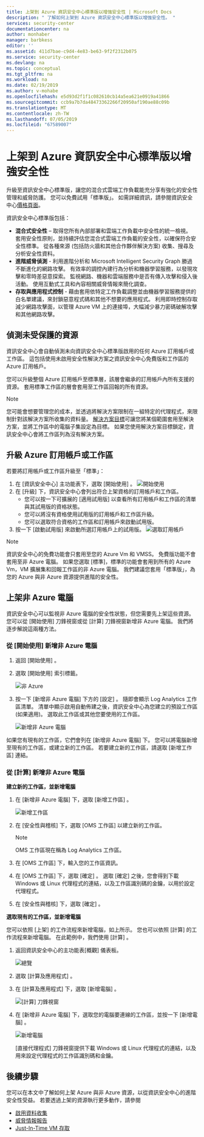 ```yaml
---
title: 上架到 Azure 資訊安全中心標準版以增強安全性 | Microsoft Docs
description: " 了解如何上架到 Azure 資訊安全中心標準版以增強安全性。 "
services: security-center
documentationcenter: na
author: monhaber
manager: barbkess
editor: ''
ms.assetid: 411d7bae-c9d4-4e83-be63-9f2f2312b075
ms.service: security-center
ms.devlang: na
ms.topic: conceptual
ms.tgt_pltfrm: na
ms.workload: na
ms.date: 02/19/2019
ms.author: v-mohabe
ms.openlocfilehash: e5d93d2f1f1c082610cb14a5ea621e0919a41866
ms.sourcegitcommit: ccb9a7b7da48473362266f20950af190ae88c09b
ms.translationtype: MT
ms.contentlocale: zh-TW
ms.lasthandoff: 07/05/2019
ms.locfileid: "67589007"
---
```

# <a name="onboarding-to-azure-security-center-standard-for-enhanced-security"></a>上架到 Azure 資訊安全中心標準版以增強安全性
升級至資訊安全中心標準版，讓您的混合式雲端工作負載能充分享有強化的安全性管理和威脅防護。  您可以免費試用「標準版」。 如需詳細資訊，請參閱資訊安全中心[價格頁面](https://azure.microsoft.com/pricing/details/security-center/)。

資訊安全中心標準版包括：

- **混合式安全性** – 取得您所有內部部署和雲端工作負載中安全性的統一檢視。 套用安全性原則，並持續評估您混合式雲端工作負載的安全性，以確保符合安全性標準。 從各種來源 (包括防火牆和其他合作夥伴解決方案) 收集、搜尋及分析安全性資料。
- **進階威脅偵測** - 利用進階分析和 Microsoft Intelligent Security Graph 勝過不斷進化的網路攻擊。  有效率的調控內建行為分析和機器學習服務，以發現攻擊和零時差惡意探索。 監視網路、機器和雲端服務中是否有傳入攻擊和侵入後活動。 使用互動式工具和內容相關威脅情報來簡化調查。
- **存取與應用程式控制** - 藉由套用依特定工作負載調整並由機器學習服務提供的白名單建議，來封鎖惡意程式碼和其他不想要的應用程式。 利用即時控制存取減少網路攻擊面，以管理 Azure VM 上的連接埠，大幅減少暴力密碼破解攻擊和其他網路攻擊。

## <a name="detecting-unprotected-resources"></a>偵測未受保護的資源     
資訊安全中心會自動偵測未向資訊安全中心標準版啟用的任何 Azure 訂用帳戶或工作區。 這包括使用未啟用安全性解決方案之資訊安全中心免費版和工作區的 Azure 訂用帳戶。

您可以升級整個 Azure 訂用帳戶至標準層，該層會繼承的訂用帳戶內所有支援的資源。 套用標準工作區的層會套用至工作區回報的所有資源。

> [!NOTE]
> 您可能會想要管理您的成本，並透過將解決方案限制在一組特定的代理程式，來限制針對該解決方案所收集的資料量。 [解決方案目標](../operations-management-suite/operations-management-suite-solution-targeting.md)可讓您將某個範圍套用至解決方案，並將工作區中的電腦子集設定為目標。  如果您使用解決方案目標鎖定，資訊安全中心會將工作區列為沒有解決方案。
>
>

## <a name="upgrade-an-azure-subscription-or-workspace"></a>升級 Azure 訂用帳戶或工作區
若要將訂用帳戶或工作區升級至「標準」：
1. 在 [資訊安全中心] 主功能表下，選取 [開始使用]  。
  ![開始使用](./media/security-center-onboarding/get-started.png)
2. 在 [升級]  下，資訊安全中心會列出符合上架資格的訂用帳戶和工作區。 
   - 您可以按一下可擴展的 [適用試用版]  以查看所有訂用帳戶和工作區的清單與其試用版的資格狀態。
   -    您可以將沒有資格使用試用版的訂用帳戶和工作區升級。
   -    您可以選取符合資格的工作區和訂用帳戶來啟動試用版。
3.  按一下 [啟動試用版]  來啟動所選訂用帳戶上的試用版。
  ![選取訂用帳戶](./media/security-center-onboarding/select-subscription.png)


   > [!NOTE]
   > 資訊安全中心的免費功能會只套用至您的 Azure Vm 和 VMSS。 免費版功能不會套用至非 Azure 電腦。 如果您選取 [標準]，標準的功能會套用到所有的 Azure Vm，VM 擴展集和回報工作區的非 Azure 電腦。 我們建議您套用「標準版」，為您的 Azure 與非 Azure 資源提供進階的安全性。
   >
   >

## <a name="onboard-non-azure-computers"></a>上架非 Azure 電腦
資訊安全中心可以監視非 Azure 電腦的安全性狀態，但您需要先上架這些資源。 您可以從 [開始使用]  刀鋒視窗或從 [計算]  刀鋒視窗新增非 Azure 電腦。 我們將逐步解說這兩種方法。

### <a name="add-new-non-azure-computers-from-getting-started"></a>從 [開始使用]  新增非 Azure 電腦

1. 返回 [開始使用]  。   
2. 選取 [開始使用]  索引標籤。

   ![非 Azure](./media/security-center-onboarding/non-azure.png)

3. 按一下 [新增非 Azure 電腦]  下方的 [設定]  。 隨即會顯示 Log Analytics 工作區清單。 清單中顯示啟用自動佈建之後，資訊安全中心為您建立的預設工作區 (如果適用)。 選取此工作區或其他您要使用的工作區。

   ![新增非 Azure 電腦][7]

如果您有現有的工作區，它們會列在 [新增非 Azure 電腦]  下。 您可以將電腦新增至現有的工作區，或建立新的工作區。 若要建立新的工作區，請選取 [新增工作區]  連結。

### <a name="add-new-non-azure-computers-from-compute"></a>從 [計算]  新增非 Azure 電腦

**建立新的工作區，並新增電腦**

1. 在 [新增非 Azure 電腦]  下，選取 [新增工作區]  。

   ![新增工作區][4]

2. 在 [安全性與稽核]  下，選取 [OMS 工作區]  以建立新的工作區。
   > [!NOTE]
   > OMS 工作區現在稱為 Log Analytics 工作區。
3. 在 [OMS 工作區]  下，輸入您的工作區資訊。
4. 在 [OMS 工作區]  下，選取 [確定]  。  選取 [確定] 之後，您會得到下載 Windows 或 Linux 代理程式的連結，以及工作區識別碼的金鑰，以用於設定代理程式。
5. 在 [安全性與稽核]  下，選取 [確定]  。

**選取現有的工作區，並新增電腦**

您可以依照 [上架]  的工作流程來新增電腦，如上所示。 您也可以依照 [計算]  的工作流程來新增電腦。 在此範例中，我們使用 [計算]  。

1. 返回資訊安全中心的主功能表[概觀]  儀表板。

   ![總覽][5]

2. 選取 [計算及應用程式]  。
3. 在 [計算及應用程式]  下，選取 [新增電腦]  。

   ![[計算] 刀鋒視窗][6]

4. 在 [新增非 Azure 電腦]  下，選取您的電腦要連線的工作區，並按一下 [新增電腦]  。

   ![新增電腦][7]

   [直接代理程式]  刀鋒視窗提供下載 Windows 或 Linux 代理程式的連結，以及用來設定代理程式的工作區識別碼和金鑰。   

## <a name="next-steps"></a>後續步驟
您可以在本文中了解如何上架 Azure 與非 Azure 資源，以從資訊安全中心的進階安全性受益。  若要透過上架的資源執行更多動作，請參閱

- [啟用資料收集](security-center-enable-data-collection.md)
- [威脅情報報告](security-center-threat-report.md)
- [Just-In-Time VM 存取](security-center-just-in-time.md)

<!--Image references-->
[1]: ./media/security-center-onboarding/onboard.png
[2]: ./media/security-center-onboarding/onboard-subscription.png
[3]: ./media/security-center-onboarding/get-started.png
[4]: ./media/security-center-onboarding/create-workspace.png
[5]: ./media/security-center-onboarding/overview.png
[6]: ./media/security-center-onboarding/compute-blade.png
[7]: ./media/security-center-onboarding/add-computer.png
[8]: ./media/security-center-onboarding/onboard-workspace.png
